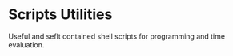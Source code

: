 
# Scripts Utilities


Useful and seflt contained shell scripts for programming and time evaluation.


